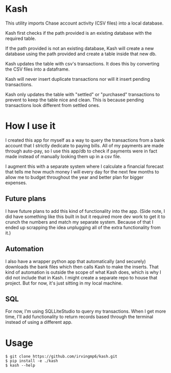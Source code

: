 # Kash
This utility imports Chase account activity (CSV files) into a local database.

Kash first checks if the path provided is an existing database with the required table. 

If the path provided is not an existing database, Kash will create a new database using the path provided and create a table inside that new db.

Kash updates the table with csv's transactions. It does this by converting the CSV files into a dataframe. 

Kash will never insert duplicate transactions nor will it insert pending transactions. 

Kash only updates the table with "settled" or "purchased" transactions to prevent to keep the table nice and clean. This is because pending transactions look different from settled ones.  

# How I use it
I created this app for myself as a way to query the transactions from a bank account that I strictly dedicate to paying bills. All of my payments are made through auto-pay, so I use this app/db to check if payments were in fact made instead of manually looking them up in a csv file.

I augment this with a separate system where I calculate a financial forecast that tells me how much money I will every day for the next few months to allow me to budget throughout the year and better plan for bigger expenses.
## Future plans
I have future plans to add this kind of functionality into the app. (Side note, I did have something like this built in but it required more dev work to get it to crunch the numbers and match my separate system. Because of that I ended up scrapping the idea unplugging all of the extra functionality from it.)
## Automation
I also have a wrapper python app that automatically (and securely) downloads the bank files which then calls Kash to make the inserts. That kind of automation is outside the scope of what Kash does, which is why I did not include that in Kash. I might create a separate repo to house that project. But for now, it's just sitting in my local machine.
## SQL
For now, I'm using SQLLiteStudio to query my transactions. When I get more time, I'll add functionality to return records based through the terminal instead of using a different app.

# Usage
```
$ git clone https://github.com/irvingmp6/kash.git
$ pip install -e ./kash
$ kash --help
```